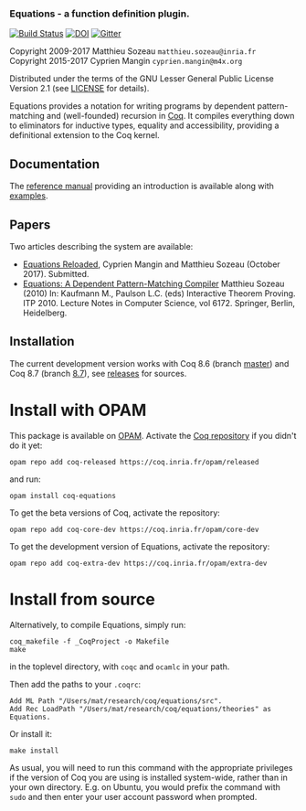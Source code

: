 ### **Equations** - a function definition plugin.

[![Build Status](https://travis-ci.org/mattam82/Coq-Equations.svg?branch=master)](https://travis-ci.org/mattam82/Coq-Equations)
[![DOI](https://zenodo.org/badge/DOI/10.5281/zenodo.1117297.svg)](https://doi.org/10.5281/zenodo.1117297)
[![Gitter](https://img.shields.io/gitter/room/nwjs/nw.js.svg)](https://gitter.im/coq/Equations)

Copyright 2009-2017 Matthieu Sozeau `matthieu.sozeau@inria.fr`  
Copyright 2015-2017 Cyprien Mangin `cyprien.mangin@m4x.org`

Distributed under the terms of the GNU Lesser General Public License
Version 2.1
(see
[LICENSE](http://github.com/mattam82/Coq-Equations/raw/master/LICENSE)
for details).

Equations provides a notation for writing programs by dependent 
pattern-matching and (well-founded) recursion
in [Coq](http://coq.inria.fr). It compiles everything down to
eliminators for inductive types, equality and accessibility,
providing a definitional extension to the Coq kernel.

## Documentation

The [reference manual](http://github.com/mattam82/Coq-Equations/raw/master/doc/equations.pdf)
providing an introduction is available along with [examples](examples).

## Papers

Two articles describing the system are available:

- [Equations Reloaded](http://www.irif.fr/~sozeau/research/publications/drafts/Equations_Reloaded.pdf), Cyprien Mangin and
  Matthieu Sozeau (October
  2017). Submitted.
- [Equations: A Dependent Pattern-Matching Compiler](https://link.springer.com/chapter/10.1007/978-3-642-14052-5_29) Matthieu
  Sozeau (2010) 
  In: Kaufmann M., Paulson L.C. (eds) Interactive Theorem
  Proving. ITP 2010. Lecture Notes in Computer Science,
  vol 6172. Springer, Berlin, Heidelberg.
  
## Installation

The current development version works with Coq 8.6 (branch [master](https://github.com/mattam82/Coq-Equations/tree/master)) and Coq 8.7 (branch [8.7](https://github.com/mattam82/Coq-Equations/tree/8.7)),
see [releases](https://github.com/mattam82/Coq-Equations/releases) for
sources.

# Install with OPAM
This package is available on [OPAM](http://opam.ocaml.org/).
Activate the [Coq repository](https://github.com/coq/opam-coq-archive)
if you didn't do it yet:

    opam repo add coq-released https://coq.inria.fr/opam/released

and run:

    opam install coq-equations

To get the beta versions of Coq, activate the repository:

    opam repo add coq-core-dev https://coq.inria.fr/opam/core-dev

To get the development version of Equations, activate the repository:

    opam repo add coq-extra-dev https://coq.inria.fr/opam/extra-dev

# Install from source
Alternatively, to compile Equations, simply run:

    coq_makefile -f _CoqProject -o Makefile
    make

in the toplevel directory, with `coqc` and `ocamlc` in your path.

Then add the paths to your `.coqrc`:

    Add ML Path "/Users/mat/research/coq/equations/src".
    Add Rec LoadPath "/Users/mat/research/coq/equations/theories" as Equations.

Or install it:

    make install

As usual, you will need to run this command with the appropriate privileges
if the version of Coq you are using is installed system-wide, rather than
in your own directory. E.g. on Ubuntu, you would prefix the command with
`sudo` and then enter your user account password when prompted.

